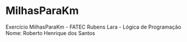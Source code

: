 # MilhasParaKm
Exercício MilhasParaKm - FATEC Rubens Lara - Lógica de Programação
Nome: Roberto Henrique dos Santos
